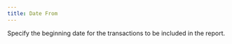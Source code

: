 ```yaml
---
title: Date From
---
```



Specify the beginning date for the transactions to be included in the  report.
